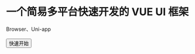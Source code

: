 # 一个简易多平台快速开发的 VUE UI 框架

Browser、Uni-app
<br/>
<br/>
<a href="/install"><button type="button">快速开始</button></a>
